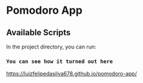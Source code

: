 # Pomodoro App

## Available Scripts

In the project directory, you can run:

### `You can see how it turned out here`

https://luizfelipedasilva678.github.io/pomodoro-app/
